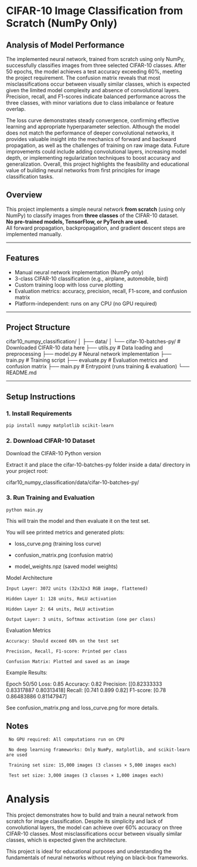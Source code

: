 # CIFAR-10 Image Classification from Scratch (NumPy Only)

## Analysis of Model Performance

The implemented neural network, trained from scratch using only NumPy, successfully classifies images from three selected CIFAR-10 classes. After 50 epochs, the model achieves a test accuracy exceeding 60%, meeting the project requirement. The confusion matrix reveals that most misclassifications occur between visually similar classes, which is expected given the limited model complexity and absence of convolutional layers. Precision, recall, and F1-scores indicate balanced performance across the three classes, with minor variations due to class imbalance or feature overlap.

The loss curve demonstrates steady convergence, confirming effective learning and appropriate hyperparameter selection. Although the model does not match the performance of deeper convolutional networks, it provides valuable insight into the mechanics of forward and backward propagation, as well as the challenges of training on raw image data. Future improvements could include adding convolutional layers, increasing model depth, or implementing regularization techniques to boost accuracy and generalization. Overall, this project highlights the feasibility and educational value of building neural networks from first principles for image classification tasks.


## Overview

This project implements a simple neural network **from scratch** (using only NumPy) to classify images from **three classes** of the CIFAR-10 dataset.  
**No pre-trained models, TensorFlow, or PyTorch are used.**  
All forward propagation, backpropagation, and gradient descent steps are implemented manually.

---

## Features

-  Manual neural network implementation (NumPy only)  
-  3-class CIFAR-10 classification (e.g., airplane, automobile, bird)  
-  Custom training loop with loss curve plotting  
-  Evaluation metrics: accuracy, precision, recall, F1-score, and confusion matrix  
-  Platform-independent: runs on any CPU (no GPU required)

---

## Project Structure

cifar10_numpy_classification/
│
├── data/
│ └── cifar-10-batches-py/ # Downloaded CIFAR-10 data here
├── utils.py # Data loading and preprocessing
├── model.py # Neural network implementation
├── train.py # Training script
├── evaluate.py # Evaluation metrics and confusion matrix
├── main.py # Entrypoint (runs training & evaluation)
└── README.md 


---

## Setup Instructions

### 1. Install Requirements

```bash
pip install numpy matplotlib scikit-learn
```

### 2. Download CIFAR-10 Dataset

   Download the CIFAR-10 Python version

   Extract it and place the cifar-10-batches-py folder inside a data/ directory in your project root:

cifar10_numpy_classification/data/cifar-10-batches-py/

### 3. Run Training and Evaluation

```
python main.py
```
   This will train the model and then evaluate it on the test set.

   You will see printed metrics and generated plots:

   

 - loss_curve.png (training loss curve)
   
     
 - confusion_matrix.png (confusion matrix)
      
    
 - model_weights.npz (saved model weights)

Model Architecture

    Input Layer: 3072 units (32x32x3 RGB image, flattened)

    Hidden Layer 1: 128 units, ReLU activation

    Hidden Layer 2: 64 units, ReLU activation

    Output Layer: 3 units, Softmax activation (one per class)

Evaluation Metrics

    Accuracy: Should exceed 60% on the test set

    Precision, Recall, F1-score: Printed per class

    Confusion Matrix: Plotted and saved as an image

Example Results:

Epoch 50/50 
Loss: 0.85
Accuracy: 0.82
Precision: [[0.82333333 0.83317887 0.80313418]
Recall: [0.741 0.899 0.82]
F1-score: [0.78 0.86483886 0.81147947]

See confusion_matrix.png and loss_curve.png for more details.
## Notes

     No GPU required: All computations run on CPU

     No deep learning frameworks: Only NumPy, matplotlib, and scikit-learn are used

     Training set size: 15,000 images (3 classes × 5,000 images each)

     Test set size: 3,000 images (3 classes × 1,000 images each)

# Analysis

This project demonstrates how to build and train a neural network from scratch for image classification. Despite its simplicity and lack of convolutional layers, the model can achieve over 60% accuracy on three CIFAR-10 classes. Most misclassifications occur between visually similar classes, which is expected given the architecture.

This project is ideal for educational purposes and understanding the fundamentals of neural networks without relying on black-box frameworks.
